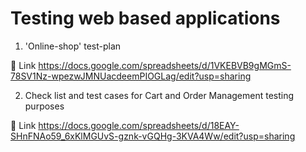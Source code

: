# Testing web based applications
1. 'Online-shop' test-plan
   
🔗 Link https://docs.google.com/spreadsheets/d/1VKEBVB9gMGmS-78SV1Nz-wpezwJMNUacdeemPIOGLag/edit?usp=sharing

2. Check list and test cases for Cart and Order Management testing purposes

🔗 Link https://docs.google.com/spreadsheets/d/18EAY-SHnFNAo59_6xKlMGUvS-gznk-vGQHg-3KVA4Ww/edit?usp=sharing
